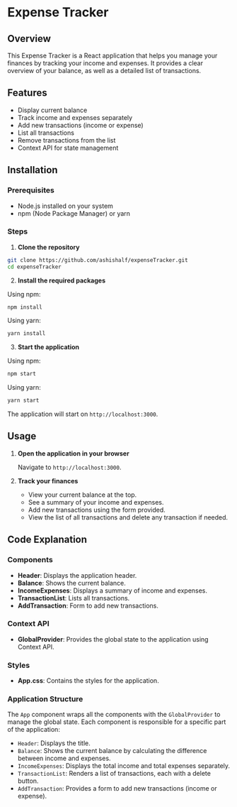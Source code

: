 # Expense Tracker

## Overview

This Expense Tracker is a React application that helps you manage your finances by tracking your income and expenses. It provides a clear overview of your balance, as well as a detailed list of transactions.

## Features

- Display current balance
- Track income and expenses separately
- Add new transactions (income or expense)
- List all transactions
- Remove transactions from the list
- Context API for state management

## Installation

### Prerequisites

- Node.js installed on your system
- npm (Node Package Manager) or yarn

### Steps

1. **Clone the repository**

```bash
git clone https://github.com/ashishalf/expenseTracker.git
cd expenseTracker
```

2. **Install the required packages**

Using npm:
```bash
npm install
```

Using yarn:
```bash
yarn install
```

3. **Start the application**

Using npm:
```bash
npm start
```

Using yarn:
```bash
yarn start
```

The application will start on `http://localhost:3000`.

## Usage

1. **Open the application in your browser**

   Navigate to `http://localhost:3000`.

2. **Track your finances**

   - View your current balance at the top.
   - See a summary of your income and expenses.
   - Add new transactions using the form provided.
   - View the list of all transactions and delete any transaction if needed.

## Code Explanation

### Components

- **Header**: Displays the application header.
- **Balance**: Shows the current balance.
- **IncomeExpenses**: Displays a summary of income and expenses.
- **TransactionList**: Lists all transactions.
- **AddTransaction**: Form to add new transactions.

### Context API

- **GlobalProvider**: Provides the global state to the application using Context API.

### Styles

- **App.css**: Contains the styles for the application.

### Application Structure

The `App` component wraps all the components with the `GlobalProvider` to manage the global state. Each component is responsible for a specific part of the application:

- `Header`: Displays the title.
- `Balance`: Shows the current balance by calculating the difference between income and expenses.
- `IncomeExpenses`: Displays the total income and total expenses separately.
- `TransactionList`: Renders a list of transactions, each with a delete button.
- `AddTransaction`: Provides a form to add new transactions (income or expense).
